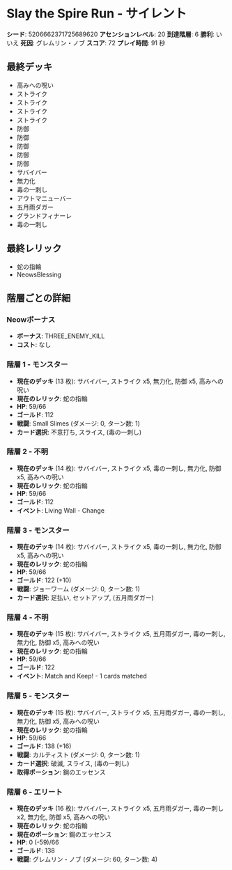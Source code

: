 # Slay the Spire Run - サイレント

**シード**: 5206662371725689620
**アセンションレベル**: 20
**到達階層**: 6
**勝利**: いいえ
**死因**: グレムリン・ノブ
**スコア**: 72
**プレイ時間**: 91 秒

## 最終デッキ
- 高みへの呪い
- ストライク
- ストライク
- ストライク
- ストライク
- 防御
- 防御
- 防御
- 防御
- 防御
- サバイバー
- 無力化
- 毒の一刺し
- アウトマニューバー
- 五月雨ダガー
- グランドフィナーレ
- 毒の一刺し

## 最終レリック
- 蛇の指輪
- NeowsBlessing

## 階層ごとの詳細

### Neowボーナス
- **ボーナス**: THREE_ENEMY_KILL
- **コスト**: なし

### 階層 1 - モンスター
- **現在のデッキ** (13 枚): サバイバー, ストライク x5, 無力化, 防御 x5, 高みへの呪い
- **現在のレリック**: 蛇の指輪
- **HP**: 59/66
- **ゴールド**: 112
- **戦闘**: Small Slimes (ダメージ: 0, ターン数: 1)
- **カード選択**: 不意打ち, スライス, (毒の一刺し)

### 階層 2 - 不明
- **現在のデッキ** (14 枚): サバイバー, ストライク x5, 毒の一刺し, 無力化, 防御 x5, 高みへの呪い
- **現在のレリック**: 蛇の指輪
- **HP**: 59/66
- **ゴールド**: 112
- **イベント**: Living Wall - Change

### 階層 3 - モンスター
- **現在のデッキ** (14 枚): サバイバー, ストライク x5, 毒の一刺し, 無力化, 防御 x5, 高みへの呪い
- **現在のレリック**: 蛇の指輪
- **HP**: 59/66
- **ゴールド**: 122 (+10)
- **戦闘**: ジョーワーム (ダメージ: 0, ターン数: 1)
- **カード選択**: 足払い, セットアップ, (五月雨ダガー)

### 階層 4 - 不明
- **現在のデッキ** (15 枚): サバイバー, ストライク x5, 五月雨ダガー, 毒の一刺し, 無力化, 防御 x5, 高みへの呪い
- **現在のレリック**: 蛇の指輪
- **HP**: 59/66
- **ゴールド**: 122
- **イベント**: Match and Keep! - 1 cards matched

### 階層 5 - モンスター
- **現在のデッキ** (15 枚): サバイバー, ストライク x5, 五月雨ダガー, 毒の一刺し, 無力化, 防御 x5, 高みへの呪い
- **現在のレリック**: 蛇の指輪
- **HP**: 59/66
- **ゴールド**: 138 (+16)
- **戦闘**: カルティスト (ダメージ: 0, ターン数: 1)
- **カード選択**: 破滅, スライス, (毒の一刺し)
- **取得ポーション**: 鋼のエッセンス

### 階層 6 - エリート
- **現在のデッキ** (16 枚): サバイバー, ストライク x5, 五月雨ダガー, 毒の一刺し x2, 無力化, 防御 x5, 高みへの呪い
- **現在のレリック**: 蛇の指輪
- **現在のポーション**: 鋼のエッセンス
- **HP**: 0 (-59)/66
- **ゴールド**: 138
- **戦闘**: グレムリン・ノブ (ダメージ: 60, ターン数: 4)
